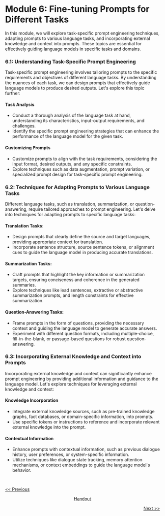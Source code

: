 # Module 6: Fine-tuning Prompts for Different Tasks
In this module, we will explore task-specific prompt engineering techniques, adapting prompts to various language tasks, and incorporating external knowledge and context into prompts. These topics are essential for effectively guiding language models in specific tasks and domains.

### 6.1: Understanding Task-Specific Prompt Engineering
Task-specific prompt engineering involves tailoring prompts to the specific requirements and objectives of different language tasks. By understanding the nuances of each task, we can design prompts that effectively guide language models to produce desired outputs. Let's explore this topic further:

#### Task Analysis
   - Conduct a thorough analysis of the language task at hand, understanding its characteristics, input-output requirements, and challenges.
   - Identify the specific prompt engineering strategies that can enhance the performance of the language model for the given task.

#### Customizing Prompts
   - Customize prompts to align with the task requirements, considering the input format, desired outputs, and any specific constraints.
   - Explore techniques such as data augmentation, prompt variation, or specialized prompt design for task-specific prompt engineering.

### 6.2: Techniques for Adapting Prompts to Various Language Tasks
Different language tasks, such as translation, summarization, or question-answering, require tailored approaches to prompt engineering. Let's delve into techniques for adapting prompts to specific language tasks:

#### Translation Tasks:
   - Design prompts that clearly define the source and target languages, providing appropriate context for translation.
   - Incorporate sentence structure, source sentence tokens, or alignment cues to guide the language model in producing accurate translations.

#### Summarization Tasks:
   - Craft prompts that highlight the key information or summarization targets, ensuring conciseness and coherence in the generated summaries.
   - Explore techniques like lead sentences, extractive or abstractive summarization prompts, and length constraints for effective summarization.

#### Question-Answering Tasks:
   - Frame prompts in the form of questions, providing the necessary context and guiding the language model to generate accurate answers.
   - Experiment with different question formats, including multiple-choice, fill-in-the-blank, or passage-based questions for robust question-answering.

### 6.3: Incorporating External Knowledge and Context into Prompts
Incorporating external knowledge and context can significantly enhance prompt engineering by providing additional information and guidance to the language model. Let's explore techniques for leveraging external knowledge and context:

#### Knowledge Incorporation
   - Integrate external knowledge sources, such as pre-trained knowledge graphs, fact databases, or domain-specific information, into prompts.
   - Use specific tokens or instructions to reference and incorporate relevant external knowledge into the prompt.

#### Contextual Information
   - Enhance prompts with contextual information, such as previous dialogue history, user preferences, or system-specific information.
   - Utilize techniques like dialogue state tracking, memory attention mechanisms, or context embeddings to guide the language model's behavior.

<br>

<p align="left"><a href=""><< Previous</a></p>
<p align="center"><a href="">Handout</a></p>
<p align="right"><a href="">Next >></a></p>
